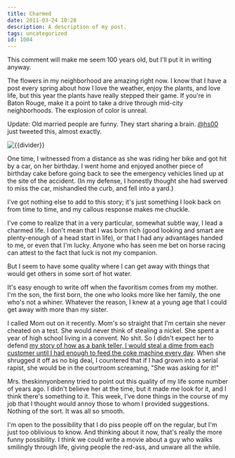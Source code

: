 ```yaml
---
title: Charmed
date: 2011-03-24 10:28
description: A description of my post.
tags: uncategorized
id: 1004
---
```

This comment will make me seem 100 years old, but I'll put it in writing anyway.

The flowers in my neighborhood are amazing right now.  I know that I have a post every spring about how I love the weather, enjoy the plants, and love life, but this year the plants have really stepped their game.  If you're in Baton Rouge, make it a point to take a drive through mid-city neighborhoods.  The explosion of color is unreal.

Update:  Old married people are funny.  They start sharing a brain.  <a href="http://twitter.com/hs00" target="_blank">@hs00</a> just tweeted this, almost exactly.

<img src="/img/greenline.gif" class="greenline" alt="{{divider}}" />

One time, I witnessed from a distance as she was riding her bike and got hit by a car, on her birthday.  I went home and enjoyed another piece of birthday cake before going back to see the emergency vehicles lined up at the site of the accident.  (In my defense, I honestly thought she had swerved to miss the car, mishandled the curb, and fell into a yard.)

I've got nothing else to add to this story; it's just something I look back on from time to time, and my callous response makes me chuckle.

I've come to realize that in a very particular, somewhat subtle way, I lead a charmed life.  I don't mean that I was born rich (good looking and smart are plenty-enough of a head start in life), or that I had any advantages handed to me, or even that I'm lucky.  Anyone who has seen me bet on horse racing can attest to the fact that luck is not my companion.

But I seem to have some quality where I can get away with things that would get others in some sort of hot water.

It's easy enough to write off when the favoritism comes from my mother.  I'm the son, the first born, the one who looks more like her family, the one who's not a whiner.  Whatever the reason, I knew at a young age that I could get away with more than my sister.

I called Mom out on it recently.  Mom's so straight that I'm certain she never cheated on a test.  She would never think of stealing a nickel.  She spent a year of high school living in a convent.  No shit.  So I didn't expect her to defend <a href="/blog2/archives/104">my story of how as a bank teller, I would steal a dime from each customer until I had enough to feed the coke machine every day</a>.  When she shrugged it off as no big deal, I countered that if I had grown into a serial rapist, she would be in the courtroom screaming, "She was asking for it!"

Mrs. theskinnyonbenny tried to point out this quality of my life some number of years ago.  I didn't believe her at the time, but it made me look for it, and I think there's something to it.  This week, I've done things in the course of my job that I thought would annoy those to whom I provided suggestions.  Nothing of the sort.  It was all so smooth.

I'm open to the possibility that I do piss people off on the regular, but I'm just too oblivious to know.  And thinking about it now, that's really the more funny possibility.  I think we could write a movie about a guy who walks smilingly through life, giving people the red-ass, and unware all the while.  